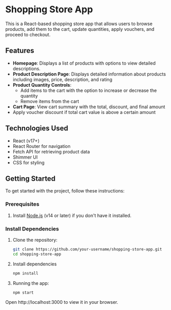 # Shopping Store App

This is a React-based shopping store app that allows users to browse products, add them to the cart, update quantities, apply vouchers, and proceed to checkout.

## Features
- **Homepage**: Displays a list of products with options to view detailed descriptions.
- **Product Description Page**: Displays detailed information about products including images, price, description, and rating
- **Product Quantity Controls**:
    - Add items to the cart with the option to increase or decrease the quantity
    - Remove items from the cart
- **Cart Page**: View cart summary with the total, discount, and final amount
- Apply voucher discount if total cart value is above a certain amount

## Technologies Used
- React (v17+)
- React Router for navigation
- Fetch API for retrieving product data
- Shimmer UI
- CSS for styling

## Getting Started

To get started with the project, follow these instructions:

### Prerequisites

1. Install [Node.js](https://nodejs.org/) (v14 or later) if you don't have it installed.

### Install Dependencies

1. Clone the repository:
   ```bash
   git clone https://github.com/your-username/shopping-store-app.git
   cd shopping-store-app

2. Install dependencies   
   ```bash 
   npm install

2. Running the app:
   ```bash
   npm start 

Open http://localhost:3000 to view it in your browser.
